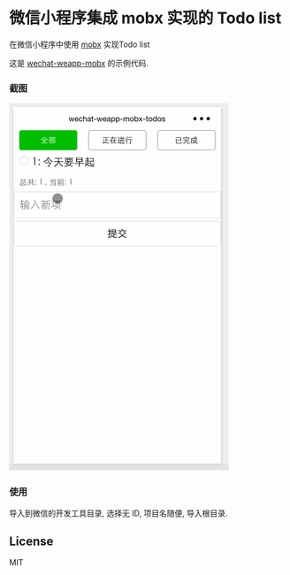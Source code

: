 微信小程序集成 mobx 实现的 Todo list
======================

在微信小程序中使用 [mobx](https://github.com/mobxjs/mobx) 实现Todo list

这是 [wechat-weapp-mobx](https://github.com/80percent/wechat-weapp-mobx) 的示例代码.

### 截图

![screenshot](todos.gif)

### 使用

导入到微信的开发工具目录, 选择无 ID, 项目名随便, 导入根目录.

## License

MIT
